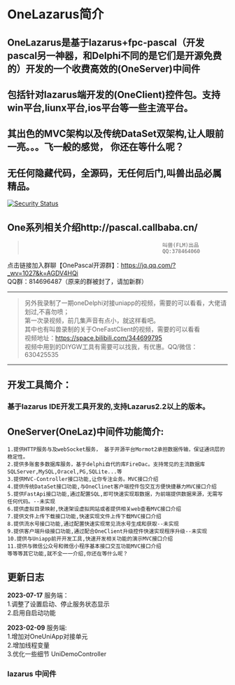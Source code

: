 # OneLazarus简介
## OneLazarus是基于lazarus+fpc-pascal（开发pascal另一神器，和Delphi不同的是它们是开源免费的）开发的一个收费高效的(OneServer)中间件
## 包括针对lazarus端开发的(OneClient)控件包。支持win平台,liunx平台,ios平台等一些主流平台。  
## 其出色的MVC架构以及传统DataSet双架构,让人眼前一亮。。。飞一般的感觉， 你还在等什么呢？  
## 无任何隐藏代码，全源码，无任何后门,叫兽出品必属精品。   

[![Security Status](https://www.murphysec.com/platform3/v31/badge/1676410356589420544.svg)](https://www.murphysec.com/console/report/1676410356530700288/1676410356589420544)

## One系列相关介绍http://pascal.callbaba.cn/
>                                                 叫兽(FLM)出品
>                                                 QQ:378464060
点击链接加入群聊【OnePascal开源群】：https://jq.qq.com/?_wv=1027&k=AGDV4HQi  
QQ群：814696487（原来的群被封了，请加新群）

---
>另外我录制了一期oneDelphi对接uniapp的视频，需要的可以看看，大佬请划过,不喜勿喷；  
>第一次录视频，前几集声音有点小，就这样看吧。  
>其中也有叫兽录制的关于OneFastClient的视频，需要的可以看看  
>视频地址：https://space.bilibili.com/344699795  
>视频中用到的DIYGW工具有需要可以找我，有优惠。QQ/微信：630425535  
---
                                           
## 开发工具简介：
### 基于lazarus IDE开发工具开发的,支持Lazarus2.2以上的版本。

## OneServer(OneLaz)中间件功能简介:  
	1.提供HTTP服务与及webSocket服务， 基于开源平台Mormot2承担数据传输，保证通讯层的稳定性。  
	2.提供多账套多数据库服务，基于delphi自代的库FireDac。支持常见的主流数据库SQLServer,MySQL,Oracel,PG,SQLite...等  
	3.提供MVC-Controller接口功能,让你专注业务。MVC接口介绍  
	4.提供传统DataSet接口功能,与OneClinet客户端控件包交互方便快捷暴力MVC接口介绍  
	5.提供FastApi接口功能,通过配置SQL,即可快速实现取数据，为前端提供数据来源，无需写任何代码。--未实现  
	6.提供虚拟目录映射,快速架设虚拟网站或者提供相关web查看MVC接口介绍  
	7.提供文件上传下载接口功能,快速实现文件上传下载MVC接口介绍  
	8.提供流水号接口功能,通过配置快速实现常见流水号生成和获取--未实现  
	9.提供客户端升级接口功能,通过配合OneClient升级控件快速实现程序升级--未实现  
	10.提供与Uniapp前开开发工具,快速开发相关功能的演示MVC接口介绍  
	11.提供与微信公众号和微信小程序基本接口交互功能MVC接口介绍  
	等等等其它功能,就不全一一介绍,你还在等什么呢？  


## 更新日志
**********2023-07-17**********
服务端：  
	1.调整了设置启动、停止服务状态显示  
	2.启用自启动功能  

**********2023-02-09**********
服务端:  
	1.增加对OneUniApp对接单元  
	2.增加线程变量  
	3.优化一些细节 UniDemoController  

### lazarus 中间件 
